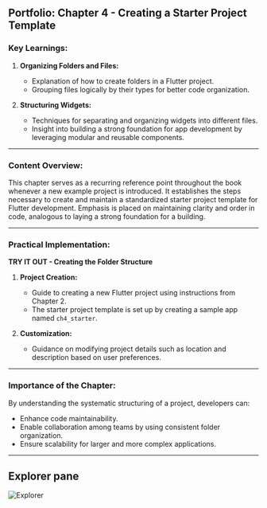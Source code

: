 **Portfolio: Chapter 4 - Creating a Starter Project Template**
---

### **Key Learnings:**
1. **Organizing Folders and Files:**
   - Explanation of how to create folders in a Flutter project.
   - Grouping files logically by their types for better code organization.

2. **Structuring Widgets:**
   - Techniques for separating and organizing widgets into different files.
   - Insight into building a strong foundation for app development by leveraging modular and reusable components.

---

### **Content Overview:**
This chapter serves as a recurring reference point throughout the book whenever a new example project is introduced. It establishes the steps necessary to create and maintain a standardized starter project template for Flutter development. Emphasis is placed on maintaining clarity and order in code, analogous to laying a strong foundation for a building.

---

### **Practical Implementation:**
**TRY IT OUT - Creating the Folder Structure**
1. **Project Creation:**
   - Guide to creating a new Flutter project using instructions from Chapter 2.
   - The starter project template is set up by creating a sample app named `ch4_starter`.

2. **Customization:**
   - Guidance on modifying project details such as location and description based on user preferences.

---

### **Importance of the Chapter:**
By understanding the systematic structuring of a project, developers can:
- Enhance code maintainability.
- Enable collaboration among teams by using consistent folder organization.
- Ensure scalability for larger and more complex applications.

---

## Explorer pane
![Explorer](https://github.com/user-attachments/assets/0247a14c-ab9b-429d-8a3a-a0e541c953ed)
